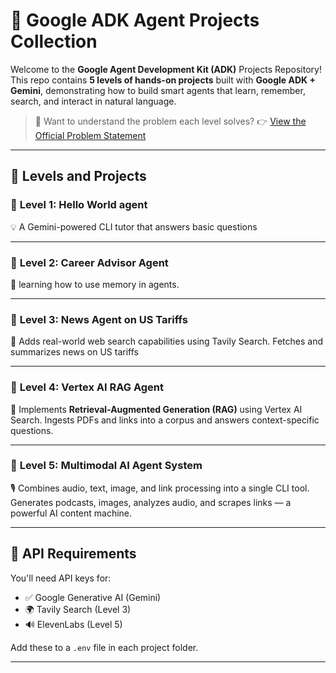 

# 🤖 Google ADK Agent Projects Collection

Welcome to the **Google Agent Development Kit (ADK)** Projects Repository!
This repo contains **5 levels of hands-on projects** built with **Google ADK + Gemini**, demonstrating how to build smart agents that learn, remember, search, and interact in natural language.

> 📌 Want to understand the problem each level solves?
> 👉 [View the Official Problem Statement](https://github.com/cladius/agentic-ai/blob/master/sample_problem.md)

---

## 🧩 Levels and Projects

### 🔹 **Level 1: Hello World agent**

💡 A Gemini-powered CLI tutor that answers basic questions 

---

### 🔹 **Level 2: Career Advisor Agent**

🧠 learning how to use memory in agents.

---

### 🔹 **Level 3: News Agent on US Tariffs**

📰 Adds real-world web search capabilities using Tavily Search. Fetches and summarizes news on US tariffs 

---

### 🔹 **Level 4: Vertex AI RAG Agent**

📂 Implements **Retrieval-Augmented Generation (RAG)** using Vertex AI Search. Ingests PDFs and links into a corpus and answers context-specific questions.

---

### 🔹 **Level 5: Multimodal AI Agent System**

🎙 Combines audio, text, image, and link processing into a single CLI tool. Generates podcasts, images, analyzes audio, and scrapes links — a powerful AI content machine.

---

## 🔐 API Requirements

You'll need API keys for:

* ✅ Google Generative AI (Gemini)
* 🌍 Tavily Search (Level 3)
* 🔊 ElevenLabs (Level 5)

Add these to a `.env` file in each project folder.

---
